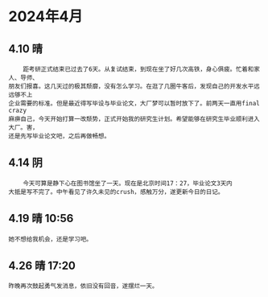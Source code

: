 # 2024年4月

## 4.10 晴

        距考研正式结束已过去了6天。从复试结束，到现在坐了好几次高铁，身心俱疲。忙着和家人、导师、
    朋友们报喜。这几天过的极其颓靡，没有怎么学习。在逛了几圈牛客后，发现自己的开发水平远远够不上
    企业需要的标准。但是最近得写毕设与毕业论文，大厂梦可以暂时放下了。前两天一直用final crazy
    麻痹自己，今天开始打算一改颓势，正式开始我的研究生计划。希望能够在研究生毕业顺利进入大厂。害，
    还是先写毕业论文吧，之后再做畅想。



## 4.14 阴

        今天可算是静下心在图书馆坐了一天。现在是北京时间17：27，毕业论文3天内
    大抵是写不完了。中午看见了许久未见的crush，感触万分，遂更新今日的日记。



## 4.19 晴 10:56
    她不想给我机会，还是学习吧。
## 4.26 晴 17:20
    昨晚再次鼓起勇气发消息，依旧没有回音，遂摆烂一天。
